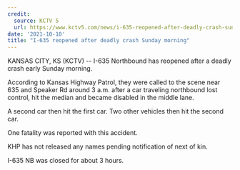 ```yaml
---
credit:
  source: KCTV 5
  url: https://www.kctv5.com/news/i-635-reopened-after-deadly-crash-sunday-morning/article_b63f0368-29c3-11ec-a661-7bd5eda1ccd5.html
date: '2021-10-10'
title: "I-635 reopened after deadly crash Sunday morning"
---
```

KANSAS CITY, KS (KCTV) -- I-635 Northbound has reopened after a deadly crash early Sunday morning.

According to Kansas Highway Patrol, they were called to the scene near 635 and Speaker Rd around 3 a.m. after a car traveling northbound lost control, hit the median and became disabled in the middle lane.

A second car then hit the first car. Two other vehicles then hit the second car. 

One fatality was reported with this accident. 

KHP has not released any names pending notification of next of kin. 

I-635 NB was closed for about 3 hours. 
